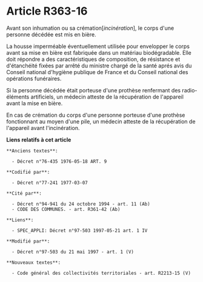 # Article R363-16

Avant son inhumation ou sa crémation[*incinération*], le corps d'une personne décédée est mis en bière.

La housse imperméable éventuellement utilisée pour envelopper le corps avant sa mise en bière est fabriquée dans un matériau
biodégradable. Elle doit répondre a des caractéristiques de composition, de résistance et d'étanchéité fixées par arrêté du
ministre chargé de la santé aprés avis du Conseil national d'hygiène publique de France et du Conseil national des opérations
funéraires.

Si la personne décédée était porteuse d'une prothèse renfermant des radio-éléments artificiels, un médecin atteste de la
récupération de l'appareil avant la mise en bière.

En cas de crémation du corps d'une personne porteuse d'une prothèse fonctionnant au moyen d'une pile, un médecin atteste de
la récupération de l'appareil avant l'incinération.

**Liens relatifs à cet article**

	**Anciens textes**:

	  - Décret n°76-435 1976-05-18 ART. 9

	**Codifié par**:

	  - Décret n°77-241 1977-03-07

	**Cité par**:

	  - Décret n°94-941 du 24 octobre 1994 - art. 11 (Ab)
	  - CODE DES COMMUNES. - art. R361-42 (Ab)

	**Liens**:

	  - SPEC_APPLI: Décret n°97-503 1997-05-21 art. 1 IV

	**Modifié par**:

	  - Décret n°97-503 du 21 mai 1997 - art. 1 (V)

	**Nouveaux textes**:

	  - Code général des collectivités territoriales - art. R2213-15 (V)
